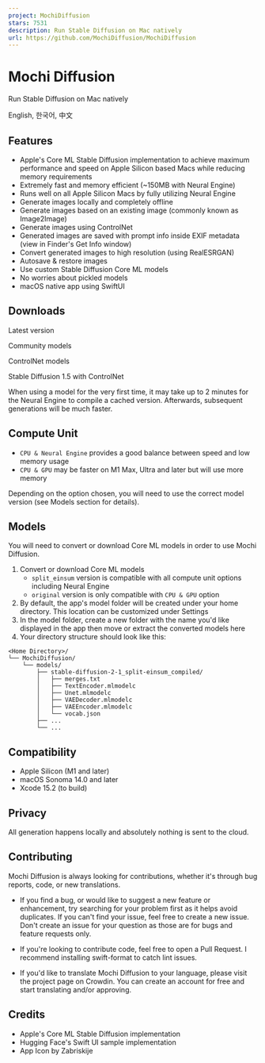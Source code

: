 ```yaml
---
project: MochiDiffusion
stars: 7531
description: Run Stable Diffusion on Mac natively
url: https://github.com/MochiDiffusion/MochiDiffusion
---
```


Mochi Diffusion
===============

Run Stable Diffusion on Mac natively

English, 한국어, 中文

Features
--------

-   Apple's Core ML Stable Diffusion implementation to achieve maximum performance and speed on Apple Silicon based Macs while reducing memory requirements
-   Extremely fast and memory efficient (~150MB with Neural Engine)
-   Runs well on all Apple Silicon Macs by fully utilizing Neural Engine
-   Generate images locally and completely offline
-   Generate images based on an existing image (commonly known as Image2Image)
-   Generate images using ControlNet
-   Generated images are saved with prompt info inside EXIF metadata (view in Finder's Get Info window)
-   Convert generated images to high resolution (using RealESRGAN)
-   Autosave & restore images
-   Use custom Stable Diffusion Core ML models
-   No worries about pickled models
-   macOS native app using SwiftUI

Downloads
---------

Latest version

Community models

ControlNet models

Stable Diffusion 1.5 with ControlNet

When using a model for the very first time, it may take up to 2 minutes for the Neural Engine to compile a cached version. Afterwards, subsequent generations will be much faster.

Compute Unit
------------

-   `CPU & Neural Engine` provides a good balance between speed and low memory usage
-   `CPU & GPU` may be faster on M1 Max, Ultra and later but will use more memory

Depending on the option chosen, you will need to use the correct model version (see Models section for details).

Models
------

You will need to convert or download Core ML models in order to use Mochi Diffusion.

1.  Convert or download Core ML models
    -   `split_einsum` version is compatible with all compute unit options including Neural Engine
    -   `original` version is only compatible with `CPU & GPU` option
2.  By default, the app's model folder will be created under your home directory. This location can be customized under Settings
3.  In the model folder, create a new folder with the name you'd like displayed in the app then move or extract the converted models here
4.  Your directory structure should look like this:

```
<Home Directory>/
└── MochiDiffusion/
    └── models/
        ├── stable-diffusion-2-1_split-einsum_compiled/
        │   ├── merges.txt
        │   ├── TextEncoder.mlmodelc
        │   ├── Unet.mlmodelc
        │   ├── VAEDecoder.mlmodelc
        │   ├── VAEEncoder.mlmodelc
        │   └── vocab.json
        ├── ...
        └── ...
```

Compatibility
-------------

-   Apple Silicon (M1 and later)
-   macOS Sonoma 14.0 and later
-   Xcode 15.2 (to build)

Privacy
-------

All generation happens locally and absolutely nothing is sent to the cloud.

Contributing
------------

Mochi Diffusion is always looking for contributions, whether it's through bug reports, code, or new translations.

-   If you find a bug, or would like to suggest a new feature or enhancement, try searching for your problem first as it helps avoid duplicates. If you can't find your issue, feel free to create a new issue. Don't create an issue for your question as those are for bugs and feature requests only.
    
-   If you're looking to contribute code, feel free to open a Pull Request. I recommend installing swift-format to catch lint issues.
    
-   If you'd like to translate Mochi Diffusion to your language, please visit the project page on Crowdin. You can create an account for free and start translating and/or approving.
    

Credits
-------

-   Apple's Core ML Stable Diffusion implementation
-   Hugging Face's Swift UI sample implementation
-   App Icon by Zabriskije
